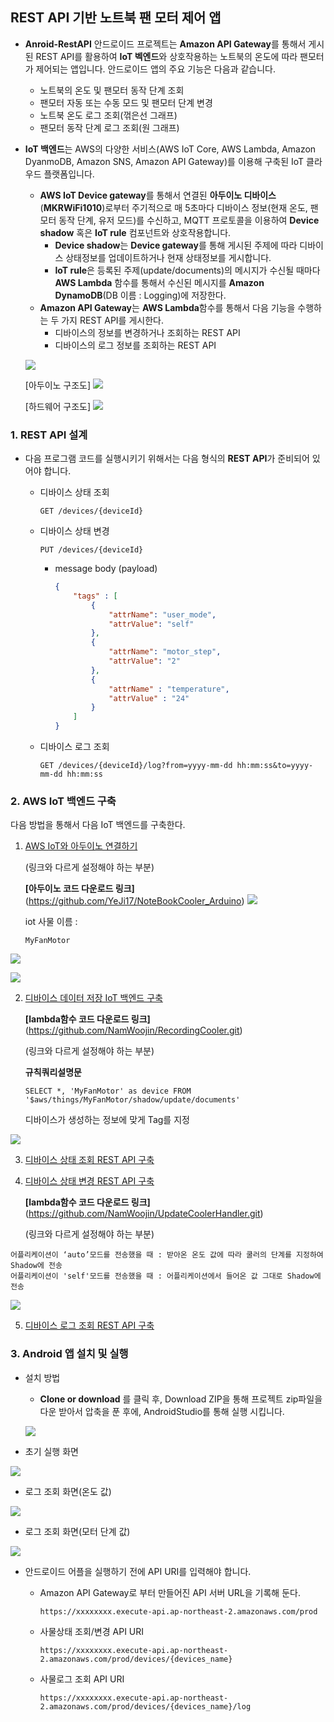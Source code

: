 ## REST API 기반 노트북 팬 모터 제어 앱

- **Anroid-RestAPI** 안드로이드 프로젝트는 **Amazon API Gateway**를 통해서 게시된 REST API를 활용하여 **IoT 벡엔드**와 상호작용하는 노트북의 온도에 따라 팬모터가 제어되는 앱입니다. 안드로이드 앱의 주요 기능은 다음과 같습니다. 
	- 노트북의 온도 및 팬모터 동작 단계 조회
	- 팬모터 자동 또는 수동 모드 및 팬모터 단계 변경
	- 노트북 온도 로그 조회(꺾은선 그래프)
	- 팬모터 동작 단계 로그 조회(원 그래프)
- **IoT 백엔드**는 AWS의 다양한 서비스(AWS IoT Core, AWS Lambda, Amazon DyanmoDB, Amazon SNS, Amazon API Gateway)를 이용해 구축된 IoT 클라우드 플랫폼입니다.
	- **AWS IoT Device gateway**를 통해서 연결된 **아두이노 디바이스**(**MKRWiFi1010**)로부터 주기적으로 매 5초마다 디바이스 정보(현재 온도, 팬모터 동작 단계, 유저 모드)를 수신하고, MQTT 프로토콜을 이용하여 **Device shadow** 혹은 **IoT rule** 컴포넌트와 상호작용합니다.
		- **Device shadow**는 **Device gateway**를 통해 게시된 주제에 따라 디바이스 상태정보를 업데이트하거나 현재 상태정보를 게시합니다.
		- **IoT rule**은 등록된 주제(update/documents)의 메시지가 수신될 때마다 **AWS Lambda** 함수를 통해서 수신된 메시지를 **Amazon DynamoDB**(DB 이름 : Logging)에 저장한다.
	- **Amazon API Gateway**는 **AWS Lambda**함수를 통해서 다음 기능을 수행하는 두 가지 REST API를 게시한다.
		- 디바이스의 정보를 변경하거나 조회하는 REST API
		- 디바이스의 로그 정보를 조회하는 REST API

	![](figures/전체소프트웨어.png)
	
	[아두이노 구조도]
	![](figures/아두이노구조도.PNG)
	
	[하드웨어 구조도]
	![](figures/hardware.png)

### 1. REST API 설계
- 다음 프로그램 코드를 실행시키기 위해서는 다음 형식의 **REST API**가 준비되어 있어야 합니다.

	- 디바이스 상태 조회

		```	
		GET /devices/{deviceId}
		```
	- 디바이스 상태 변경

		```	
		PUT /devices/{deviceId}
		```
		
		- message body (payload)
		
			```json
			{ 
				"tags" : [
					{
						"attrName": "user_mode",
						"attrValue": "self"
					},
					{
						"attrName": "motor_step",
						"attrValue": "2"
					},
					{
						"attrName" : "temperature",
						"attrValue" : "24"
					}
				]
			}

	
	- 디바이스 로그 조회	

		```		
		GET /devices/{deviceId}/log?from=yyyy-mm-dd hh:mm:ss&to=yyyy-mm-dd hh:mm:ss
		```
		
### 2. AWS IoT 백엔드 구축

다음 방법을 통해서 다음 IoT 백엔드를 구축한다.

1. [AWS IoT와 아두이노 연결하기](https://kwanulee.github.io/IoTPlatform/start-aws-iot.html#2)

	(링크와 다르게 설정해야 하는 부분)
	
	**[아두이노 코드 다운로드 링크]**(https://github.com/YeJi17/NoteBookCooler_Arduino)
	![](figures/아두이노코드다운로드.PNG)
	
	iot 사물 이름 : 
	```
	MyFanMotor
	```
	

![](figures/arduino_code_1.PNG)
	
![](figures/arduino_code_2.PNG)

2. [디바이스 데이터 저장 IoT 백엔드 구축](https://kwanulee.github.io/IoTPlatform/dynamodb.html#4)

	**[lambda함수 코드 다운로드 링크]**(https://github.com/NamWoojin/RecordingCooler.git)
	
	(링크와 다르게 설정해야 하는 부분)
	
	**규칙쿼리설명문** 
	```
	SELECT *, 'MyFanMotor' as device FROM '$aws/things/MyFanMotor/shadow/update/documents'
	```
	
	디바이스가 생성하는 정보에 맞게 Tag를 지정
	
![](figures/디바이스데이터저장lambda함수.png)

3. [디바이스 상태 조회 REST API 구축](https://kwanulee.github.io/IoTPlatform/api-gateway-3.2.html)


4. [디바이스 상태 변경 REST API 구축](https://kwanulee.github.io/IoTPlatform/api-gateway-3.3.html)

	**[lambda함수 코드 다운로드 링크]**(https://github.com/NamWoojin/UpdateCoolerHandler.git)
	
	(링크와 다르게 설정해야 하는 부분)
	
```
어플리케이션이 ‘auto’모드를 전송했을 때 : 받아온 온도 값에 따라 쿨러의 단계를 지정하여 Shadow에 전송
어플리케이션이 'self'모드를 전송했을 때 : 어플리케이션에서 들어온 값 그대로 Shadow에 전송
```
	
![](figures/디바이스상태변경lambda함수.png)

5. [디바이스 로그 조회 REST API 구축](https://kwanulee.github.io/IoTPlatform/api-gateway-3.4.html)


### 3. Android 앱 설치 및 실행
- 설치 방법
	- **Clone or download** 를 클릭 후, Download ZIP을 통해 프로젝트 zip파일을 다운 받아서 압축을 푼 후에, AndroidStudio를 통해 실행 시킵니다.
	
	![](figures/다운로드화면.PNG)

- 초기 실행 화면

![](figures/초기화면.jpg)

- 로그 조회 화면(온도 값)

![](figures/로그조회1.jpg)

- 로그 조회 화면(모터 단계 값)

![](figures/로그조회2.jpg)

- 안드로이드 어플을 실행하기 전에 API URI를 입력해야 합니다.
	- Amazon API Gateway로 부터 만들어진  API 서버 URL을 기록해 둔다. 
		
		```
		https://xxxxxxxx.execute-api.ap-northeast-2.amazonaws.com/prod 
		```
	
	- 사물상태 조회/변경 API URI

		```
		https://xxxxxxxx.execute-api.ap-northeast-2.amazonaws.com/prod/devices/{devices_name}
		```
	- 사물로그 조회 API URI

		```
		https://xxxxxxxx.execute-api.ap-northeast-2.amazonaws.com/prod/devices/{devices_name}/log
		```	

